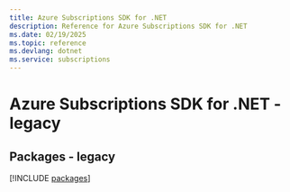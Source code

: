 ```yaml
---
title: Azure Subscriptions SDK for .NET
description: Reference for Azure Subscriptions SDK for .NET
ms.date: 02/19/2025
ms.topic: reference
ms.devlang: dotnet
ms.service: subscriptions
---
```

# Azure Subscriptions SDK for .NET - legacy
## Packages - legacy
[!INCLUDE [packages](subscriptions-index.md)]